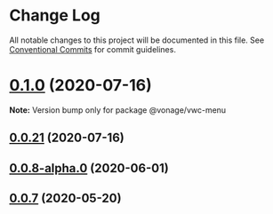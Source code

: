 # Change Log

All notable changes to this project will be documented in this file.
See [Conventional Commits](https://conventionalcommits.org) for commit guidelines.

# [0.1.0](https://github.com/vonage/vivid/compare/v0.0.8-alpha.0...v0.1.0) (2020-07-16)

**Note:** Version bump only for package @vonage/vwc-menu





## [0.0.21](https://github.com/vonage/vivid/compare/v0.0.8-alpha.0...v0.0.21) (2020-07-16)



## [0.0.8-alpha.0](https://github.com/vonage/vivid/compare/v0.0.7...v0.0.8-alpha.0) (2020-06-01)



## [0.0.7](https://github.com/vonage/vivid/compare/v0.0.3...v0.0.7) (2020-05-20)
